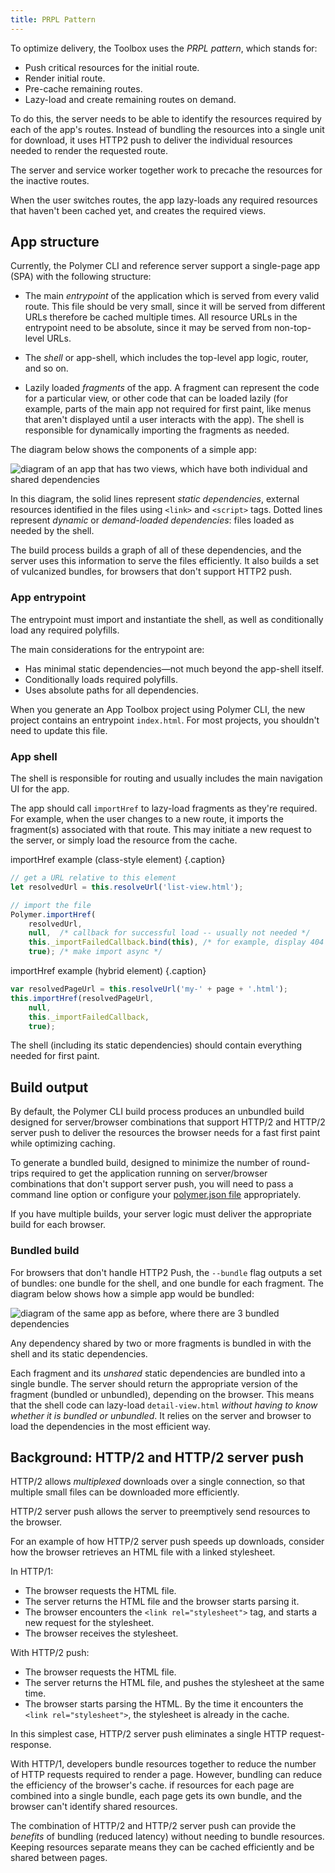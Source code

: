 ```yaml
---
title: PRPL Pattern
---
```


<!-- toc -->

To optimize delivery, the Toolbox uses the _PRPL pattern_, which
stands for:

*  Push critical resources for the initial route.
*  Render initial route.
*  Pre-cache remaining routes.
*  Lazy-load and create remaining routes on demand.

To do this, the server needs to be able to identify the resources required by each of the app's
routes. Instead of bundling the resources into a single unit for download, it uses HTTP2 push to
deliver the individual resources needed to render the requested route.

The server and service worker together work to precache the resources for the inactive routes.

When the user switches routes, the app lazy-loads any required resources that haven't been cached
yet, and creates the required views.

## App structure

Currently, the Polymer CLI and reference server support a single-page app (SPA) with the
following structure:

-   The main _entrypoint_ of the application which is served from every valid route. This
    file should be very small, since it will be served from different URLs therefore be cached
    multiple times. All resource URLs in the entrypoint need to be absolute, since it may be served
    from non-top-level URLs.

-   The _shell_ or app-shell, which includes the top-level app logic, router, and so on.

-   Lazily loaded _fragments_ of the app. A fragment can represent the code for a particular
    view, or other code that can be loaded lazily (for example, parts of the main app not required
    for first paint, like menus that aren't displayed until a user interacts with the app). The
    shell is responsible for dynamically importing the fragments as needed.

The diagram below shows the components of a simple app:

![diagram of an app that has two views, which have both individual and shared dependencies](/images/2.0/toolbox/app-build-components.png)

In this diagram, the solid lines represent _static dependencies_, external resources identified
in the files using `<link>` and `<script>` tags. Dotted lines represent _dynamic_ or _demand-loaded
dependencies_: files loaded as needed by the shell.

The build process builds a graph of all of these dependencies, and the server uses this information
to serve the files efficiently. It also builds a set of vulcanized bundles, for browsers that don't
support HTTP2 push.

### App entrypoint

The entrypoint must import and instantiate the shell, as well as conditionally load any
required polyfills.

The main considerations for the entrypoint are:

-   Has minimal static dependencies—not much beyond the app-shell itself.
-   Conditionally loads required polyfills.
-   Uses absolute paths for all dependencies.

When you generate an App Toolbox project using Polymer CLI, the new project contains an entrypoint
`index.html`. For most projects, you shouldn't need to update this file.

### App shell

The shell is responsible for routing and usually includes the main navigation UI for the app.

The app should call `importHref` to lazy-load fragments as they're required. For example, when the
user changes to a new route, it imports the fragment(s) associated with that route. This may
initiate a new request to the server, or simply load the resource from the cache.

importHref example (class-style element) {.caption}

```js
// get a URL relative to this element
let resolvedUrl = this.resolveUrl('list-view.html');

// import the file
Polymer.importHref(
    resolvedUrl,
    null,  /* callback for successful load -- usually not needed */
    this._importFailedCallback.bind(this), /* for example, display 404 page */
    true); /* make import async */
```

importHref example (hybrid element) {.caption}

```js
var resolvedPageUrl = this.resolveUrl('my-' + page + '.html');
this.importHref(resolvedPageUrl,
    null,
    this._importFailedCallback,
    true);
```

The shell (including its static dependencies) should contain everything needed for first paint.

## Build output

By default, the Polymer CLI build process produces an unbundled build designed for server/browser combinations that support HTTP/2 and HTTP/2 server push to deliver the resources the browser needs for a fast first paint while optimizing caching.

To generate a bundled build, designed to minimize the number of round-trips required to get the application running on server/browser combinations that don't support server push, you will need to pass a command line option or configure your [polymer.json file](/{{{polymer_version_dir}}}/docs/tools/polymer-json) appropriately.

If you have multiple builds, your server logic must deliver the appropriate build for each browser.

### Bundled build

For browsers that don't handle HTTP2 Push, the `--bundle` flag outputs a set of bundles:
one bundle for the shell, and one bundle for each fragment. The diagram below shows how a simple
app would be bundled:

![diagram of the same app as before, where there are 3 bundled dependencies](/images/2.0/toolbox/app-build-bundles.png)

Any dependency shared by two or more fragments is bundled in with the shell and its static
dependencies.

Each fragment and its _unshared_ static dependencies are bundled into a single bundle. The server
should return the appropriate version of the fragment (bundled or unbundled), depending on the browser.
This means that the shell code can lazy-load `detail-view.html` _without having to know whether
it is bundled or unbundled_. It relies on the server and browser to load the dependencies in the
most efficient way.


## Background: HTTP/2 and HTTP/2 server push

HTTP/2 allows _multiplexed_ downloads over a single connection, so that multiple small files can be
downloaded more efficiently.

HTTP/2 server push allows the server to preemptively send resources to the browser.

For an example of how HTTP/2 server push speeds up downloads, consider how the browser retrieves an
HTML file with a linked stylesheet.

In HTTP/1:
*   The browser requests the HTML file.
*   The server returns the HTML file and the browser starts parsing it.
*   The browser encounters the `<link rel="stylesheet">` tag, and starts a new request for the
    stylesheet.
*   The browser receives the stylesheet.

With HTTP/2 push:
*   The browser requests the HTML file.
*   The server returns the HTML file, and pushes the stylesheet at the same time.
*   The browser starts parsing the HTML. By the time it encounters the `<link rel="stylesheet">`,
the stylesheet is already in the cache.

In this simplest case, HTTP/2 server push eliminates a single HTTP request-response.

With HTTP/1, developers bundle resources together to reduce the number of HTTP requests required to
render a page. However, bundling can reduce the efficiency of the browser's cache. if resources for
each page are combined into a single bundle, each page gets its own bundle, and the browser can't
identify shared resources.

The combination of HTTP/2 and HTTP/2 server push can provide the _benefits_ of bundling (reduced
latency) without needing to bundle resources. Keeping resources separate means they can be cached
efficiently and be shared between pages.
